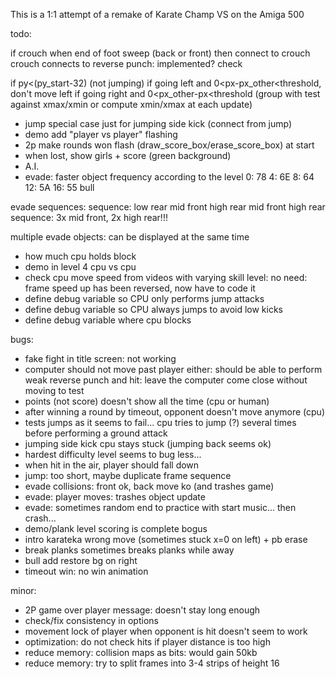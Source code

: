 This is a 1:1 attempt of a remake of Karate Champ VS on the Amiga 500

todo:

if crouch when end of foot sweep (back or front) 
then connect to crouch
crouch connects to reverse punch: implemented? check

if py<(py_start-32) (not jumping)
if going left and 0<px-px_other<threshold, don't move left
if going right and 0<px_other-px<threshold
(group with test against xmax/xmin or compute xmin/xmax
at each update)

- jump special case just for jumping side kick (connect from jump)
- demo add "player vs player" flashing
- 2p make rounds won flash (draw_score_box/erase_score_box) at start
- when lost, show girls + score (green background)
- A.I.
- evade: faster object frequency according to the level
  0: 78 4: 6E 8: 64 12: 5A 16: 55
bull

evade sequences:
sequence: low rear mid front high rear mid front high rear
sequence: 3x mid front, 2x high rear!!!

multiple evade objects: can be displayed at the same time


- how much cpu holds block 
- demo in level 4 cpu vs cpu
- check cpu move speed from videos with varying skill level: no need: frame speed up
  has been reversed, now have to code it
- define debug variable so CPU only performs jump attacks
- define debug variable so CPU always jumps to avoid low kicks
- define debug variable where cpu blocks

bugs:

- fake fight in title screen: not working
- computer should not move past player either: should be able to perform weak reverse punch and hit:
  leave the computer come close without moving to test
- points (not score) doesn't show all the time (cpu or human)
- after winning a round by timeout, opponent doesn't move anymore (cpu)
- tests jumps as it seems to fail... cpu tries to jump (?) several times
  before performing a ground attack
- jumping side kick cpu stays stuck (jumping back seems ok)
- hardest difficulty level seems to bug less...
- when hit in the air, player should fall down
- jump: too short, maybe duplicate frame sequence
- evade collisions: front ok, back move ko (and trashes game)
- evade: player moves: trashes object update
- evade: sometimes random end to practice with start music... then crash...
- demo/plank level scoring is complete bogus
- intro karateka wrong move (sometimes stuck x=0 on left) + pb erase
- break planks sometimes breaks planks while away
- bull add restore bg on right
- timeout win: no win animation

minor:

- 2P game over player message: doesn't stay long enough
- check/fix consistency in options
- movement lock of player when opponent is hit doesn't seem to work
- optimization: do not check hits if player distance is too high
- reduce memory: collision maps as bits: would gain 50kb
- reduce memory: try to split frames into 3-4 strips of height 16




